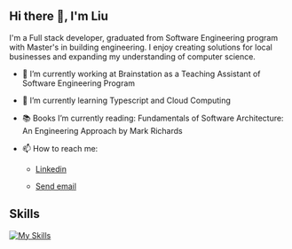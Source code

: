 ## Hi there 👋, I'm Liu

I'm a Full stack developer, graduated from Software Engineering program with Master's in building engineering. I enjoy creating solutions for local businesses and expanding my understanding of computer science. 

- 🔭 I’m currently working at Brainstation as a Teaching Assistant of Software Engineering Program
- 🌱 I’m currently learning Typescript and Cloud Computing
- 📚 Books I’m currently reading: Fundamentals of Software Architecture: An Engineering Approach by Mark Richards
- 📫 How to reach me: <ul>
  <li>  
  <a href="https://www.linkedin.com/in/liuladniak/" target="_blank" rel="noreferrer">Linkedin</a>
  </li> 
  <li>
    
  <a href="mailto:liuladniak@gmail.com">Send email</a>
  </li>
  </ul>
 

## Skills

<!-- SKILLS:START -->
[![My Skills](https://skillicons.dev/icons?i=react,ts,redux,js,nodejs,nextjs,mysql,postgres,mongodb,postman,html,css,sass,tailwind,d3,git,figma,jest&theme=dark&perline=9)](https://skillicons.dev)
<!-- SKILLS:END -->





